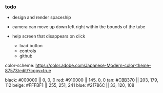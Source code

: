 ### todo

- design and render spaceship
- camera can move up down left right within the bounds of the tube

- help screen that disappears on click
  - load button
  - controls
  - github

color-scheme:
https://color.adobe.com/Japanese-Modern-color-theme-87573/edit/?copy=true

black: #000000 ||   0,   0,   0
red:   #910000 || 145,   0,   0
tan:   #CBB370 || 203, 179, 112
beige: #FFFBF1 || 255, 251, 241
blue:  #21786C || 33,  120, 108
